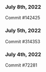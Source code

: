 ### July 8th, 2022

Commit #142425

### July 5th, 2022

Commit #314353


### July 4th, 2022

Commit #72281
